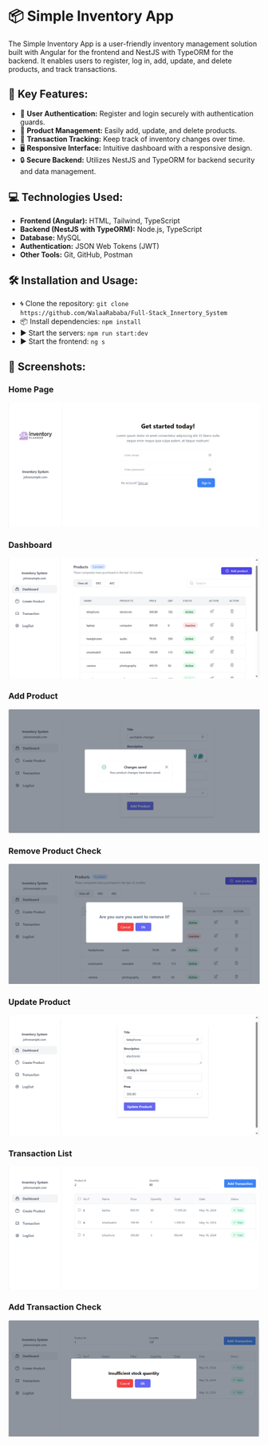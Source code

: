 # 📦 Simple Inventory App

The Simple Inventory App is a user-friendly inventory management solution built with Angular for the frontend and NestJS with TypeORM for the backend. It enables users to register, log in, add, update, and delete products, and track transactions.

## 🚀 Key Features:

- 🔐 **User Authentication:** Register and login securely with authentication guards.
- 📝 **Product Management:** Easily add, update, and delete products.
- 🔄 **Transaction Tracking:** Keep track of inventory changes over time.
- 🖥️ **Responsive Interface:** Intuitive dashboard with a responsive design.
- 🔒 **Secure Backend:** Utilizes NestJS and TypeORM for backend security and data management.

## 💻 Technologies Used:

- **Frontend (Angular):** HTML, Tailwind, TypeScript
- **Backend (NestJS with TypeORM):** Node.js, TypeScript
- **Database:**  MySQL
- **Authentication:** JSON Web Tokens (JWT)
- **Other Tools:** Git, GitHub, Postman

## 🛠️ Installation and Usage:

- 🌀 Clone the repository: `git clone https://github.com/WalaaRababa/Full-Stack_Innertory_System`
- 📦 Install dependencies: `npm install`
- ▶️ Start the servers: `npm run start:dev`
 - ▶️ Start the frontend: `ng s`


## 📸 Screenshots:

### Home Page
![Home Page](./img/Screenshot_13.png)

### Dashboard
![Dashboard](./img/Screenshot_5.png)
### Add Product 
![Product](./img/Screenshot_3.png)
### Remove Product Check
![Product](./img/Screenshot_6.png)
### Update Product 
![Product](./img/Screenshot_7.png)
### Transaction List
![Dashboard](./img/Screenshot_4.png)
### Add Transaction Check
![Dashboard](./img/Screenshot_8.png)